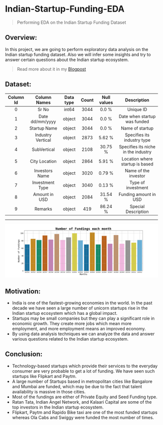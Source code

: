# Indian-Startup-Funding-EDA
> Performing EDA on the Indian Startup Funding Dataset

## Overview:
In this project, we are going to perform exploratory data analysis on the Indian startup funding dataset. Also we will infer some insights and try to answer certain questions about the Indian startup ecosystem.

> Read more about it in my [Blogpost](https://medium.com/@adityamankar09/do-startups-in-bangalore-get-funded-more-19cbf1ed56b6)

## Dataset:
| Column Id |    Column Names   | Data type | Count | Null values |             Description             |
|:---------:|:-----------------:|:---------:|:-----:|:-----------:|:-----------------------------------:|
|     0     |       Sr No       |   int64   |  3044 |    0.0 %    |              Unique ID              |
|     1     |  Date dd/mm/yyyy  |   object  |  3044 |    0.0 %    |     Date when startup was funded    |
|     2     |    Startup Name   |   object  |  3044 |    0.0 %    |           Name of startup           |
|     3     | Industry Vertical |   object  |  2873 |    5.62 %   |     Specifies its industry type     |
|     4     |    SubVertical    |   object  |  2108 |   30.75 %   | Specifies its niche in the industry |
|     5     |   City Location   |   object  |  2864 |    5.91 %   |   Location where startup is based   |
|     6     |   Investors Name  |   object  |  3020 |    0.79 %   |         Name of the investor        |
|     7     |  Investment Type  |   object  |  3040 |    0.13 %   |          Type of investment         |
|     8     |   Amount in USD   |   object  |  2084 |   31.54 %   |        Funding amount in USD        |
|     9     |      Remarks      |   object  |  419  |   86.24 %   |         Special Description         |

----
![](plot.png)

## Motivation:
- India is one of the fastest-growing economies in the world. In the past decade we have seen a large number of unicorn startups rise in the Indian startup ecosystem which has a global impact. 
- Startups may be small companies but they can play a significant role in economic growth. They create more jobs which mean more employment, and more employment means an improved economy. 
- By using data analysis techniques we can analyze the data and answer various questions related to the Indian startup ecosystem.

## Conclusion:
- Technology-based startups which provide their services to the everyday consumer are very probable to get a lot of funding. We have seen such startups like Flipkart and Paytm.
- A large number of Startups based in metropolitan cities like Bangalore and Mumbai are funded, which may be due to the fact that talent availability is massive in those cities.
- Most of the fundings are either of Private Equity and Seed Funding type.
- Ratan Tata, Indian Angel Network, and Kalaari Capital are some of the top investors in the Indian startup ecosystem.
- Flipkart, Paytm and Rapido Bike taxi are one of the most funded startups whereas Ola Cabs and Swiggy were funded the most number of times.
